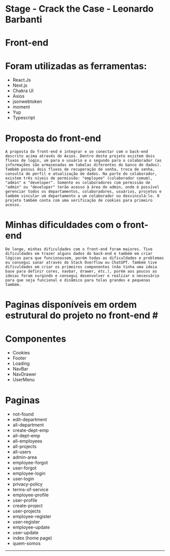 # Stage - Crack the Case - Leonardo Barbanti #


# Front-end 

# Foram utilizadas as ferramentas:

- React.Js
- Next.js
- Chakra UI
- Axios
- jsonwebtoken
- moment
- Yup
- Typescript

# Proposta do front-end #
    A proposta do front-end é integrar e se conectar com o back-end descrito acima através do Axios. Dentro deste projeto existem dois fluxos de login, um para o usuário e o segundo para o colaborador (as informações são armazenadas em tabelas diferentes do banco de dados). Também possui dois fluxos de recuperação de senha, troca de senha, consulta de perfil e atualização de dados. Na parte do colaborador, existem três níveis de permissão: "employee" (colaborador comum), "admin" e "developer". Somente os colaboradores com permissão de "admin" ou "developer" terão acesso à área do admin, onde é possível gerenciar todos os departamentos, colaboradores, usuários, projetos e também vincular um departamento a um colaborador ou desvinculá-lo. O projeto também conta com uma verificação de cookies para primeiro acesso.

# Minhas dificuldades com o front-end #
    De longe, minhas dificuldades com o front-end foram maiores. Tive dificuldades em trazer alguns dados do back-end e também em criar lógicas para que funcionassem, porém todas as dificuldades e problemas eu consegui sanar através do Stack Overflow ou ChatGPT. Também tive dificuldades em criar os primeiros componentes (não tinha uma ideia base para definir cores, navbar, drawer, etc.), porém aos poucos as ideias foram surgindo e consegui desenvolver e realizar o necessário para que seja funcional e dinâmico para telas grandes e pequenas também.

# Paginas disponíveis em ordem estrutural do projeto no front-end # #

# Componentes

- Cookies
- Footer
- Loading
- NavBar
- NavDrawer
- UserMenu

# Paginas

- not-found
- edit-department
- all-department
- create-dept-emp
- all-dept-emp
- all-employees
- all-projects
- all-users
- admin-area
- employee-forgot
- user-forgot
- employee-login
- user-login
- privacy-policy
- terms-of-service
- employee-profile
- user-profile
- create-project
- user-projects
- employee-register
- user-register
- employee-update
- user-update
- index (home page)
- quem-somos


--------------------------------------------------------------
